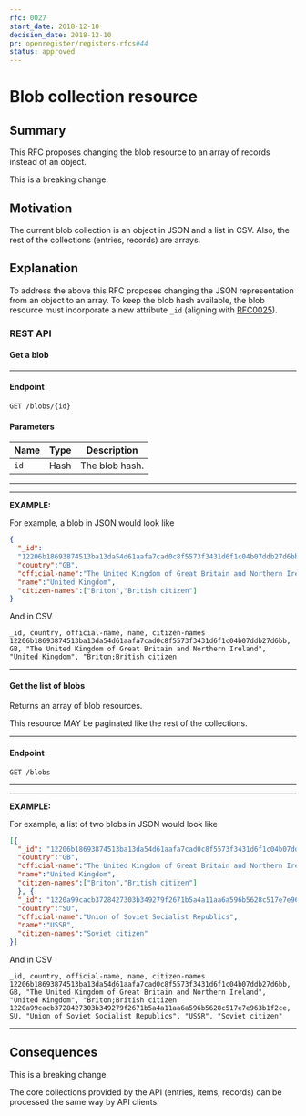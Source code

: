 ```yaml
---
rfc: 0027
start_date: 2018-12-10
decision_date: 2018-12-10
pr: openregister/registers-rfcs#44
status: approved
---
```


# Blob collection resource

## Summary

This RFC proposes changing the blob resource to an array of records instead of
an object.

This is a breaking change.

## Motivation

The current blob collection is an object in JSON and a list in CSV. Also, the
rest of the collections (entries, records) are arrays.

## Explanation

To address the above this RFC proposes changing the JSON representation from
an object to an array. To keep the blob hash available, the blob resource must
incorporate a new attribute `_id` (aligning with
[RFC0025](https://github.com/openregister/registers-rfcs/blob/master/content/snapshot-resource/index.md)).


### REST API

#### Get a blob

***
#### Endpoint

```
GET /blobs/{id}
```

#### Parameters

|Name|Type|Description|
|-|-|-|
|`id`|Hash|The blob hash.|
***

***
**EXAMPLE:**

For example, a blob in JSON would look like

```json
{
  "_id":
  "12206b18693874513ba13da54d61aafa7cad0c8f5573f3431d6f1c04b07ddb27d6bb",
  "country":"GB",
  "official-name":"The United Kingdom of Great Britain and Northern Ireland",
  "name":"United Kingdom",
  "citizen-names":["Briton","British citizen"]
}
```

And in CSV

```csv
_id, country, official-name, name, citizen-names
12206b18693874513ba13da54d61aafa7cad0c8f5573f3431d6f1c04b07ddb27d6bb, GB, "The United Kingdom of Great Britain and Northern Ireland", "United Kingdom", "Briton;British citizen
```
***


#### Get the list of blobs

Returns an array of blob resources.

This resource MAY be paginated like the rest of the collections.

***
#### Endpoint

```
GET /blobs
```
***

***
**EXAMPLE:**

For example, a list of two blobs in JSON would look like

```json
[{
  "_id": "12206b18693874513ba13da54d61aafa7cad0c8f5573f3431d6f1c04b07ddb27d6bb",
  "country":"GB",
  "official-name":"The United Kingdom of Great Britain and Northern Ireland",
  "name":"United Kingdom",
  "citizen-names":["Briton","British citizen"]
  }, {
  "_id": "1220a99cacb3728427303b349279f2671b5a4a11aa6a596b5628c517e7e963b1f2ce",
  "country":"SU",
  "official-name":"Union of Soviet Socialist Republics",
  "name":"USSR",
  "citizen-names":"Soviet citizen"
}]
```

And in CSV

```csv
_id, country, official-name, name, citizen-names
12206b18693874513ba13da54d61aafa7cad0c8f5573f3431d6f1c04b07ddb27d6bb, GB, "The United Kingdom of Great Britain and Northern Ireland", "United Kingdom", "Briton;British citizen
1220a99cacb3728427303b349279f2671b5a4a11aa6a596b5628c517e7e963b1f2ce, SU, "Union of Soviet Socialist Republics", "USSR", "Soviet citizen"
```
***

## Consequences

This is a breaking change.

The core collections provided by the API (entries, items, records) can be
processed the same way by API clients.
